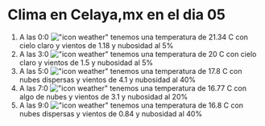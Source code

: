 # Clima en Celaya,mx en el dia 05

1. A las 0:0 !["icon weather"](http://openweathermap.org/img/w/01n.png) tenemos una temperatura de 21.34 C con cielo claro y  vientos de 1.18 y nubosidad al 5%
1. A las 3:0 !["icon weather"](http://openweathermap.org/img/w/01n.png) tenemos una temperatura de 20 C con cielo claro y  vientos de 1.5 y nubosidad al 5%
1. A las 5:0 !["icon weather"](http://openweathermap.org/img/w/03n.png) tenemos una temperatura de 17.8 C con nubes dispersas y  vientos de 4.1 y nubosidad al 40%
1. A las 7:0 !["icon weather"](http://openweathermap.org/img/w/02n.png) tenemos una temperatura de 16.77 C con algo de nubes y  vientos de 3.1 y nubosidad al 20%
1. A las 9:0 !["icon weather"](http://openweathermap.org/img/w/03d.png) tenemos una temperatura de 16.8 C con nubes dispersas y  vientos de 0.84 y nubosidad al 40%
